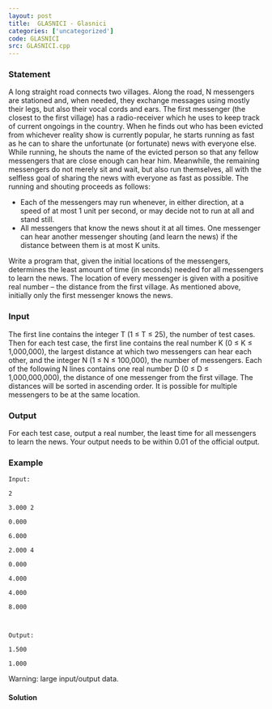 ```yaml
---
layout: post
title:  GLASNICI - Glasnici
categories: ['uncategorized']
code: GLASNICI
src: GLASNICI.cpp
---
```


### **Statement**

A long straight road connects two villages. Along the road, N messengers are
stationed and, when needed, they exchange messages using mostly their legs,
but also their vocal cords and ears. The first messenger (the closest to the
first village) has a radio-receiver which he uses to keep track of current
ongoings in the country. When he finds out who has been evicted from whichever
reality show is currently popular, he starts running as fast as he can to
share the unfortunate (or fortunate) news with everyone else. While running,
he shouts the name of the evicted person so that any fellow messengers that
are close enough can hear him. Meanwhile, the remaining messengers do not
merely sit and wait, but also run themselves, all with the selfless goal of
sharing the news with everyone as fast as possible. The running and shouting
proceeds as follows:

  * Each of the messengers may run whenever, in either direction, at a speed of at most 1 unit per second, or may decide not to run at all and stand still.
  * All messengers that know the news shout it at all times. One messenger can hear another messenger shouting (and learn the news) if the distance between them is at most K units.

Write a program that, given the initial locations of the messengers,
determines the least amount of time (in seconds) needed for all messengers to
learn the news. The location of every messenger is given with a positive real
number – the distance from the first village. As mentioned above, initially
only the first messenger knows the news.

### Input

The first line contains the integer T (1 ≤ T ≤ 25), the number of test cases.
Then for each test case, the first line contains the real number K (0 ≤ K ≤
1,000,000), the largest distance at which two messengers can hear each other,
and the integer N (1 ≤ N ≤ 100,000), the number of messengers. Each of the
following N lines contains one real number D (0 ≤ D ≤ 1,000,000,000), the
distance of one messenger from the first village. The distances will be sorted
in ascending order. It is possible for multiple messengers to be at the same
location.

### Output

For each test case, output a real number, the least time for all messengers to
learn the news. Your output needs to be within 0.01 of the official output.

### Example

    
    
    Input:
    2
    3.000 2
    0.000
    6.000
    2.000 4
    0.000
    4.000
    4.000
    8.000
    
    Output:
    1.500
    1.000
    

Warning: large input/output data.



#### **Solution**



